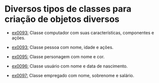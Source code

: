 # Diversos tipos de classes para criação de objetos diversos


- [ex0093:](ex0093_classe_computador/ex0093_classe_computador.py) Classe computador com suas características, componentes e ações.





- [ex0093:](exercicio_py/ex0093_classe_pessoa.py) Classe pessoa com nome, idade e ações.

- [ex0095:](exercicio_py/ex0095_classe_personagem_disney.py) Classe personagem com nome e cor.

- [ex0096:](exercicio_py/ex0096_classe_usuario.py) Classe usuário com nome e data de nascimento.

- [ex0097:](exercicio_py/ex0097_classe_empregado.py) Classe empregado com nome, sobrenome e salário.

